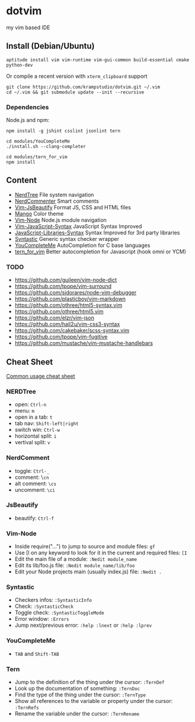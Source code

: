 dotvim
======

my vim based IDE

## Install (Debian/Ubuntu)

	aptitude install vim vim-runtime vim-gui-common build-essential cmake python-dev

Or compile a recent version with `xterm_clipboard` support

	git clone https://github.com/krampstudio/dotvim.git ~/.vim
    cd ~/.vim && git submodule update --init --recursive
   


### Dependencies

Node.js and npm:

    npm install -g jshint csslint jsonlint tern

    cd modules/YouCompleteMe 
    ./install.sh --clang-completer    

    cd modules/tern_for_vim
    npm install

## Content 

- [NerdTree](https://github.com/scrooloose/nerdtree) File system navigation
- [NerdCommenter](https://github.com/scrooloose/nerdcommenter) Smart comments
- [Vim-JsBeautify](https://github.com/maksimr/vim-jsbeautify) Format JS, CSS and HTML files
- [Mango](https://github.com/goatslacker/mango.vim) Color theme
- [Vim-Node](https://github.com/moll/vim-node) Node.js module navigation
- [Vim-JavaScript-Syntax](https://github.com/jelera/vim-javascript-syntax.git) JavaScript Syntax Improved
- [JavaScript-Libraries-Syntax](https://github.com/othree/javascript-libraries-syntax.vim) Syntax Improved for 3rd party libraries
- [Syntastic](https://github.com/scrooloose/syntastic) Generic syntax checker wrapper
- [YouCompleteMe](https://github.com/Valloric/YouCompleteMe) AutoCompletion for C base languages
- [tern_for_vim](https://github.com/marijnh/tern_for_vim) Better autocompletion for Javascript (hook omni or YCM)


### TODO

- https://github.com/guileen/vim-node-dict 
- https://github.com/tpope/vim-surround
- https://github.com/sidorares/node-vim-debugger
- https://github.com/plasticboy/vim-markdown
- https://github.com/othree/html5-syntax.vim
- https://github.com/othree/html5.vim
- https://github.com/elzr/vim-json
- https://github.com/hail2u/vim-css3-syntax
- https://github.com/cakebaker/scss-syntax.vim
- https://github.com/tpope/vim-fugitive
- https://github.com/mustache/vim-mustache-handlebars


## Cheat Sheet


[Common usage cheat sheet](http://fprintf.net/vimCheatSheet.html)

### NERDTree

- open: `Ctrl-n`
- menu: `m`
- open in a tab: `t`
- tab nav: `Shift-left|right`
- switch  win: `Ctrl-w`
- horizontal split: `i`
- vertival split: `v`

### NerdComment

- toggle: `Ctrl-_`
- comment: ̀`\cn`
- alt comment: `\cs`
- uncomment: `\ci`

### JsBeautify

- beautify: `Ctrl-f`

### Vim-Node

- Inside require("...") to jump to source and module files: `gf`
- Use [I on any keyword to look for it in the current and required files: `[I` 
- Edit the main file of a module: `:Nedit module_name`
- Edit its lib/foo.js file: `:Nedit module_name/lib/foo` 
- Edit your Node projects main (usually index.js) file: `:Nedit .` 

### Syntastic

- Checkers infos: `:SyntasticInfo`
- Check:  `:SyntasticCheck`
- Toggle check: `:SyntasticToggleMode`
- Error window: `:Errors`
- Jump next/previous error: `:help :lnext` or `:help :lprev`

### YouCompleteMe

- `TAB` and `Shift-TAB`

### Tern

- Jump to the definition of the thing under the cursor: `:TernDef`
- Look up the documentation of something: `:TernDoc`
- Find the type of the thing under the cursor: `:TernType`
- Show all references to the variable or property under the cursor: `:TernRefs`
- Rename the variable under the cursor: `:TernRename`

<!--
Visual
Visual line : V
Visual block : Ctrl-V
Visual multi : Shift-V
All: ggVG

s&r
%s/OLD/NEW/g

Moov
word/token left : b 
word/token  right: w

Clipboard
copy line : "+yy
paste : "+p


base
effacer sour cursuer: x
effacer mot dw
effacer vers fin d$
-->
